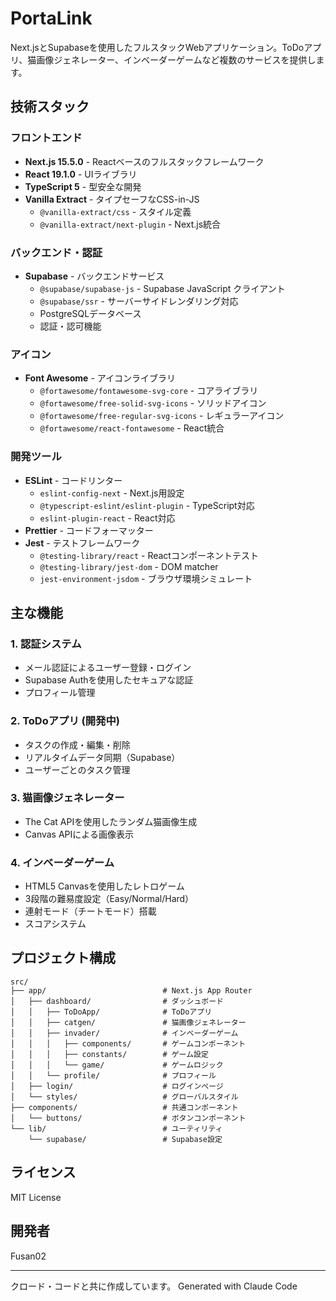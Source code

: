 # PortaLink

Next.jsとSupabaseを使用したフルスタックWebアプリケーション。ToDoアプリ、猫画像ジェネレーター、インベーダーゲームなど複数のサービスを提供します。

## 技術スタック

### フロントエンド
- **Next.js 15.5.0** - Reactベースのフルスタックフレームワーク
- **React 19.1.0** - UIライブラリ
- **TypeScript 5** - 型安全な開発
- **Vanilla Extract** - タイプセーフなCSS-in-JS
  - `@vanilla-extract/css` - スタイル定義
  - `@vanilla-extract/next-plugin` - Next.js統合

### バックエンド・認証
- **Supabase** - バックエンドサービス
  - `@supabase/supabase-js` - Supabase JavaScript クライアント
  - `@supabase/ssr` - サーバーサイドレンダリング対応
  - PostgreSQLデータベース
  - 認証・認可機能

### アイコン
- **Font Awesome** - アイコンライブラリ
  - `@fortawesome/fontawesome-svg-core` - コアライブラリ
  - `@fortawesome/free-solid-svg-icons` - ソリッドアイコン
  - `@fortawesome/free-regular-svg-icons` - レギュラーアイコン
  - `@fortawesome/react-fontawesome` - React統合

### 開発ツール
- **ESLint** - コードリンター
  - `eslint-config-next` - Next.js用設定
  - `@typescript-eslint/eslint-plugin` - TypeScript対応
  - `eslint-plugin-react` - React対応
- **Prettier** - コードフォーマッター
- **Jest** - テストフレームワーク
  - `@testing-library/react` - Reactコンポーネントテスト
  - `@testing-library/jest-dom` - DOM matcher
  - `jest-environment-jsdom` - ブラウザ環境シミュレート

## 主な機能

### 1. 認証システム
- メール認証によるユーザー登録・ログイン
- Supabase Authを使用したセキュアな認証
- プロフィール管理

### 2. ToDoアプリ (開発中)
- タスクの作成・編集・削除
- リアルタイムデータ同期（Supabase）
- ユーザーごとのタスク管理

### 3. 猫画像ジェネレーター
- The Cat APIを使用したランダム猫画像生成
- Canvas APIによる画像表示

### 4. インベーダーゲーム
- HTML5 Canvasを使用したレトロゲーム
- 3段階の難易度設定（Easy/Normal/Hard）
- 連射モード（チートモード）搭載
- スコアシステム

## プロジェクト構成

```
src/
├── app/                          # Next.js App Router
│   ├── dashboard/                # ダッシュボード
│   │   ├── ToDoApp/              # ToDoアプリ
│   │   ├── catgen/               # 猫画像ジェネレーター
│   │   ├── invader/              # インベーダーゲーム
│   │   │   ├── components/       # ゲームコンポーネント
│   │   │   ├── constants/        # ゲーム設定
│   │   │   └── game/             # ゲームロジック
│   │   └── profile/              # プロフィール
│   ├── login/                    # ログインページ
│   └── styles/                   # グローバルスタイル
├── components/                   # 共通コンポーネント
│   └── buttons/                  # ボタンコンポーネント
└── lib/                          # ユーティリティ
    └── supabase/                 # Supabase設定
```

## ライセンス

MIT License

## 開発者

Fusan02

---

クロード・コードと共に作成しています。
Generated with Claude Code
